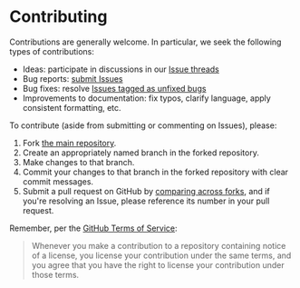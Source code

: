 # Contributing

Contributions are generally welcome. In particular, we seek the following types of contributions:

- Ideas: participate in discussions in our [Issue threads](https://github.com/netcapital/grid/issues)
- Bug reports: [submit Issues](https://github.com/netcapital/grid/issues/new)
- Bug fixes: resolve [Issues tagged as unfixed bugs](https://github.com/netcapital/grid/issues)
- Improvements to documentation: fix typos, clarify language, apply consistent formatting, etc.

To contribute (aside from submitting or commenting on Issues), please:

1. Fork [the main repository](https://github.com/netcapital/grid).
2. Create an appropriately named branch in the forked repository.
2. Make changes to that branch.
3. Commit your changes to that branch in the forked repository with clear commit messages.
4. Submit a pull request on GitHub by [comparing across forks](https://github.com/netcapital/grid/compare/), and if you're resolving an Issue, please reference its number in your pull request.

Remember, per the [GitHub Terms of Service](https://help.github.com/articles/github-terms-of-service/#6-contributions-under-repository-license):

> Whenever you make a contribution to a repository containing notice of a license, you license your contribution under the same terms, and you agree that you have the right to license your contribution under those terms.
